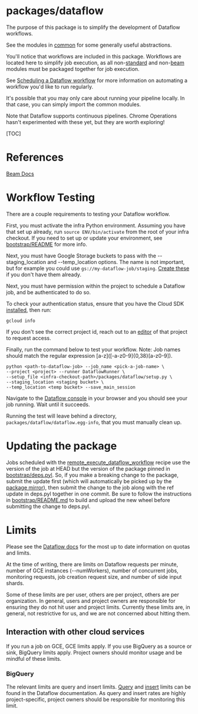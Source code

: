 # packages/dataflow

The purpose of this package is to simplify the development of Dataflow
workflows.

See the modules in [common](./common/README.md) for some generally useful
abstractions.

You'll notice that workflows are included in this package. Workflows are located
here to simplify job execution, as all non-[standard](https://beam.apache.org/documentation/)
and non-[beam](https://beam.apache.org/documentation/) modules must be packaged
together for job execution.

See
[Scheduling a Dataflow workflow](https://chromium.googlesource.com/infra/infra/+/master/doc/users/event_pipeline.md#scheduling-a-dataflow-workflow)
for more information on automating a workflow you'd like to run regularly.

It's possible that you may only care about running your pipeline locally. In
that case, you can simply import the common modules.

Note that Dataflow supports continuous pipelines. Chrome Operations hasn't
experimented with these yet, but they are worth exploring!

[TOC]

# References

[Beam Docs](https://beam.apache.org/documentation/)

# Workflow Testing

There are a couple requirements to testing your Dataflow workflow.

First, you must activate the infra Python environment. Assuming you have that
set up already, run `source ENV/bin/activate` from the root of your infra
checkout. If you need to set up or update your environment, see
[bootstrap/README](../../bootstrap/README.md) for more info.

Next, you must have Google Storage buckets to pass with the --staging_location
and --temp_location options. The name is not important, but for example you
could use `gs://my-dataflow-job/staging`. [Create these](https://cloud.google.com/storage/docs/creating-buckets)
if you don't have them already.

Next, you must have permission within the project to schedule a Dataflow job,
and be authenticated to do so.

To check your
authentication status, ensure that you have the Cloud SDK
[installed](https://cloud.google.com/sdk/docs/quickstarts), then run:

```
gcloud info
```

If you don't see the correct project id, reach out to an
[editor](https://pantheon.corp.google.com/iam-admin/iam) of that project to
request access.

Finally, run the command below to test your workflow. Note: Job names should
match the regular expression [a-z]\([-a-z0-9]{0,38}[a-z0-9]).

```
python <path-to-dataflow-job> --job_name <pick-a-job-name> \
--project <project> --runner DataflowRunner \
--setup_file <infra-checkout-path>/packages/dataflow/setup.py \
--staging_location <staging bucket> \
--temp_location <temp bucket> --save_main_session
```
Navigate to the [Dataflow console](https://console.cloud.google.com/project) in
your browser and you should see your job running. Wait until it succeeds.

Running the test will leave behind a directory,
`packages/dataflow/dataflow.egg-info`, that you must manually clean up.

# Updating the package

Jobs scheduled with the
[remote_execute_dataflow_workflow](../../recipes/recipes/remote_execute_dataflow_workflow.py)
recipe use the version of the job at HEAD but the version of the package pinned
in [bootstrap/deps.pyl](../../bootstrap/deps.pyl). So, if you make a breaking
change to the package, submit the update first (which will automatically be
picked up by the [package
mirror](https://chromium.googlesource.com/infra/infra/packages/dataflow/)),
then submit the change to the job along with the ref update in deps.pyl together
in one commit. Be sure to follow the instructions in [bootstrap/README.md](../../bootstrap/README.md)
to build and upload the new wheel before submitting the change to deps.pyl.

# Limits

Please see the [Dataflow docs](https://cloud.google.com/dataflow/quotas) for the
most up to date information on quotas and limits.

At the time of writing, there are limits on Dataflow requests per minute, number
of GCE instances (--numWorkers), number of concurrent jobs, monitoring requests,
job creation request size, and number of side input shards.

Some of these limits are per user, others are per project, others are per
organization. In general, users and project owners are responsible for ensuring
they do not hit user and project limits. Currently these limits are, in general,
not restrictive for us, and we are not concerned about hitting them.

## Interaction with other cloud services

If you run a job on GCE, GCE limits apply. If you use BigQuery as a source or
sink, BigQuery limits apply. Project owners should monitor usage and be mindful
of these limits.

### BigQuery

The relevant limits are query and insert limits.
[Query](https://cloud.google.com/bigquery/quotas#queries) and
[insert](https://cloud.google.com/bigquery/quotas#streaminginserts) limits can
be found in the Dataflow documentation. As query and insert rates are highly
project-specific, project owners should be responsible for monitoring this
limit.
